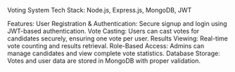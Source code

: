 Voting System
Tech Stack: Node.js, Express.js, MongoDB, JWT

Features:
User Registration & Authentication: Secure signup and login using JWT-based authentication.
Vote Casting: Users can cast votes for candidates securely, ensuring one vote per user.
Results Viewing: Real-time vote counting and results retrieval.
Role-Based Access: Admins can manage candidates and view complete vote statistics.
Database Storage: Votes and user data are stored in MongoDB with proper validation.
